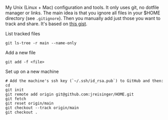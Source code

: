 My Unix (Linux + Mac) configuration and tools. It only uses git, no dotfile
manager or links. The main idea is that you ignore all files in your $HOME
directory (see `.gitignore`). Then you manually add just those you want to track
and share. It's based on [this gist](https://gist.github.com/lonetwin/9636897).

List tracked files

```
git ls-tree -r main --name-only
```

Add a new file

```
git add -f <file>
```

Set up on a new machine

```
# Add the machine's ssh key (`~/.ssh/id_rsa.pub`) to GitHub and then:
cd
git init
git remote add origin git@github.com:jreisinger/HOME.git
git fetch
git reset origin/main
git checkout --track origin/main
git checkout .
```
